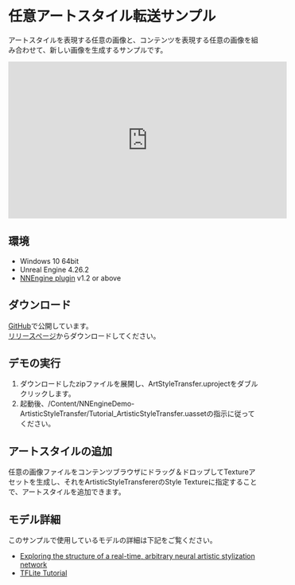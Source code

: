 # 任意アートスタイル転送サンプル

アートスタイルを表現する任意の画像と、コンテンツを表現する任意の画像を組み合わせて、新しい画像を生成するサンプルです。  

<iframe width="560" height="315" src="https://www.youtube.com/embed/_v0ZNogoK6w" title="YouTube video player" frameborder="0" allow="accelerometer; autoplay; clipboard-write; encrypted-media; gyroscope; picture-in-picture" allowfullscreen></iframe>

## 環境

- Windows 10 64bit
- Unreal Engine 4.26.2
- [NNEngine plugin](https://www.fab.com/listings/67591270-75f6-456d-aa89-c64e1e0ee05f) v1.2 or above

## ダウンロード

[GitHub](https://github.com/Akiya-Research-Institute/Artistic-Style-Transfer-on-UE4)で公開しています。  
[リリースページ](https://github.com/Akiya-Research-Institute/Artistic-Style-Transfer-on-UE4/releases)からダウンロードしてください。  

## デモの実行

1. ダウンロードしたzipファイルを展開し、ArtStyleTransfer.uprojectをダブルクリックします。
2. 起動後、/Content/NNEngineDemo-ArtisticStyleTransfer/Tutorial_ArtisticStyleTransfer.uassetの指示に従ってください。

## アートスタイルの追加

任意の画像ファイルをコンテンツブラウザにドラッグ＆ドロップしてTextureアセットを生成し、それをArtisticStyleTransfererのStyle Textureに指定することで、アートスタイルを追加できます。

## モデル詳細

このサンプルで使用しているモデルの詳細は下記をご覧ください。  

- [Exploring the structure of a real-time, arbitrary neural artistic stylization network](https://arxiv.org/abs/1705.06830)
- [TFLite Tutorial](https://www.tensorflow.org/lite/examples/style_transfer/overview)
